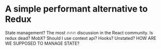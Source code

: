 # A simple performant alternative to Redux

State management? The most 🔥🔥🔥 discussion in the React community.
Is redux dead? MobX? Should I use context api? Hooks? Unstated?
HOW ARE WE SUPPOSED TO MANAGE STATE?

